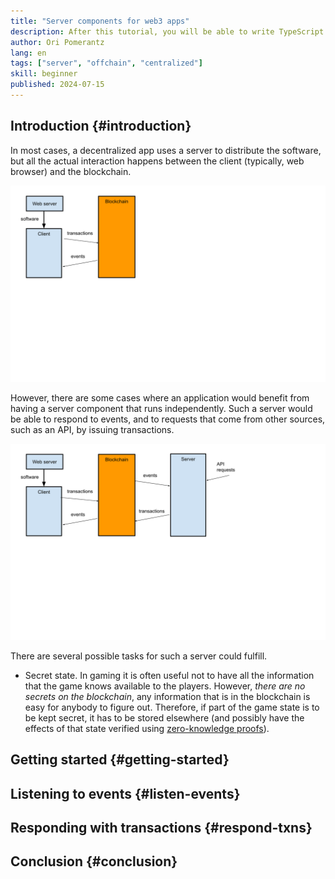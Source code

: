 ```yaml
---
title: "Server components for web3 apps"
description: After this tutorial, you will be able to write TypeScript servers that listen to events on a blockchain and respond accordingly with their own transactions. This will enable you to write applications that are centralized (because the server is a point of failure), but can interact with web3 entities.
author: Ori Pomerantz
lang: en
tags: ["server", "offchain", "centralized"]
skill: beginner
published: 2024-07-15
---
```


## Introduction {#introduction}

In most cases, a decentralized app uses a server to distribute the software, but all the actual interaction happens between the client (typically, web browser) and the blockchain.

![Normal interaction between web server, client, and blockchain](./fig-1.svg)

However, there are some cases where an application would benefit from having a server component that runs independently. Such a server would be able to respond to events, and to requests that come from other sources, such as an API, by issuing transactions.

![The interaction with the addition of a server](./fig-2.svg)

There are several possible tasks for such a server could fulfill.

- Secret state. In gaming it is often useful not to have all the information that the game knows available to the players. However, *there are no secrets on the blockchain*, any information that is in the blockchain is easy for anybody to figure out. Therefore, if part of the game state is to be kept secret, it has to be stored elsewhere (and possibly have the effects of that state verified using [zero-knowledge proofs](/zero-knowledge-proofs)).

## Getting started {#getting-started}

## Listening to events {#listen-events}

## Responding with transactions {#respond-txns}

## Conclusion {#conclusion}